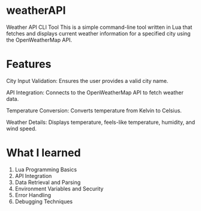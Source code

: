# weatherAPI
Weather API CLI Tool
This is a simple command-line tool written in Lua that fetches and displays current weather information for a specified city using the OpenWeatherMap API.

# Features
City Input Validation: Ensures the user provides a valid city name.

API Integration: Connects to the OpenWeatherMap API to fetch weather data.

Temperature Conversion: Converts temperature from Kelvin to Celsius.

Weather Details: Displays temperature, feels-like temperature, humidity, and wind speed.

# What I learned

1. Lua Programming Basics
2. API Integration
3. Data Retrieval and Parsing
4. Environment Variables and Security
5. Error Handling
6. Debugging Techniques
